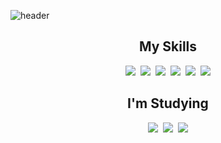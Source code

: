![header](https://capsule-render.vercel.app/api?type=waving&color=0:1f4c3c,100:0B1015&width=100%&height=200&section=header&text=Jongseong%20Kim&fontSize=50&fontColor=fff&fontAlignY=35&animation=twinkling)

## <div align=center>My Skills</div>

<div align=center><img src="https://img.shields.io/badge/HTML-E34F26?style=flat-square&logo=HTML5&logoColor=white"/>&nbsp;&nbsp;<img src="https://img.shields.io/badge/CSS-1572B6?style=flat-square&logo=CSS3&logoColor=white"/>&nbsp;&nbsp;<img src="https://img.shields.io/badge/JavaScript-F7DF1E?style=flat-square&logo=JavaScript&logoColor=black"/>&nbsp;&nbsp;<img src="https://img.shields.io/badge/jQuery-0769AD?style=flat-square&logo=jQuery&logoColor=white"/>&nbsp;&nbsp;<img src="https://img.shields.io/badge/Bootstrap-7952B3?style=flat-square&logo=Bootstrap&logoColor=white"/>&nbsp;&nbsp;<img src="https://img.shields.io/badge/Vue.js-4FC08D?style=flat-square&logo=Vue.js&logoColor=white"/></div>

## <div align=center>I'm Studying</div>
<div align=center>
<img src="https://img.shields.io/badge/PWA-5A0FC8?style=flat-square&logo=PWA&logoColor=white"/>&nbsp;&nbsp;<img src="https://img.shields.io/badge/Node.js-339933?style=flat-square&logo=Node.js&logoColor=white"/>&nbsp;&nbsp;<img src="https://img.shields.io/badge/MongoDB-47A248?style=flat-square&logo=MongoDB&logoColor=white"/>
</div>

<!-- 안드로이드 -->
<!-- <img src="https://img.shields.io/badge/Android-3DDC84?style=flat-square&logo=Android&logoColor=white"/> -->
